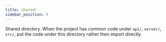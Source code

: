 ```yaml
---
title: shared/
sidebar_position: 5
---
```


Shared directory. When the project has common code under `api/`, `server/`, `src/`, put the code under this directory rather then import directly.
